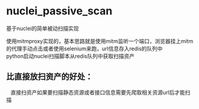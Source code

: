 # nuclei_passive_scan
基于nuclei的简单被动扫描实现<br>

使用mitmproxy实现的，基本思路就是使用mitm监听一个端口，浏览器挂上mitm的代理手动点击或者使用selenium来跑，url信息存入redis的队列中<br>
python启动nuclei扫描脚本从redis队列中获取扫描资产

## 比直接放扫资产的好处：
&nbsp; &nbsp;直接扫资产如果要扫描静态资源或者接口信息需要先爬取相关资源url后才能扫描
